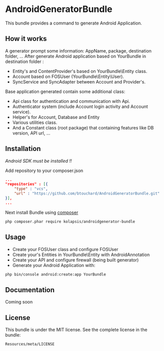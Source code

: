 AndroidGeneratorBundle
======================

This bundle provides a command to generate Android Application.

How it works
------------

A generator prompt some information: AppName, package, destination folder, ...
After generate Android application based on YourBundle in destination folder :

- Entity's and ContentProvider's based on YourBundle\Entity class.
- Account based on FOSUser (YourBundle\Entity\User).
- SyncService and SyncAdapter between Account and Provider's.

Base application generated contain some additional class:

- Api class for authentication and communication with Api.
- Authenticator system (include Account login activity and Account service).
- Helper's for Account, Database and Entity
- Various utilities class.
- And a Constant class (root package) that containing features like DB version, API url, ...

Installation
------------

_Android SDK must be installed !!_

Add repository to your composer.json

``` JSON 
...
"repositories" : [{
    "type" : "vcs",
    "url" : "https://github.com/btouchard/AndroidGeneratorBundle.git"
}],
...
```

Next install Bundle using [composer](https://getcomposer.org/doc/00-intro.md) 
``` BASH
php composer.phar require kolapsis/androidgenerator-bundle
```

Usage
-----

- Create your FOSUser class and configure FOSUser
- Create your's Entities in YourBundle\Entity with AndroidAnnotation
- Create your API and configure firewall (being built generator)
- Generate your Android Application with:

``` BASH
php bin/console android:create:app YourBundle
```

Documentation
-------------

Coming soon
<!--[Read the documentation](http://androidgeneratorbundle.kolapsis.com)-->

License
-------

This bundle is under the MIT license. See the complete license in the bundle:

    Resources/meta/LICENSE
